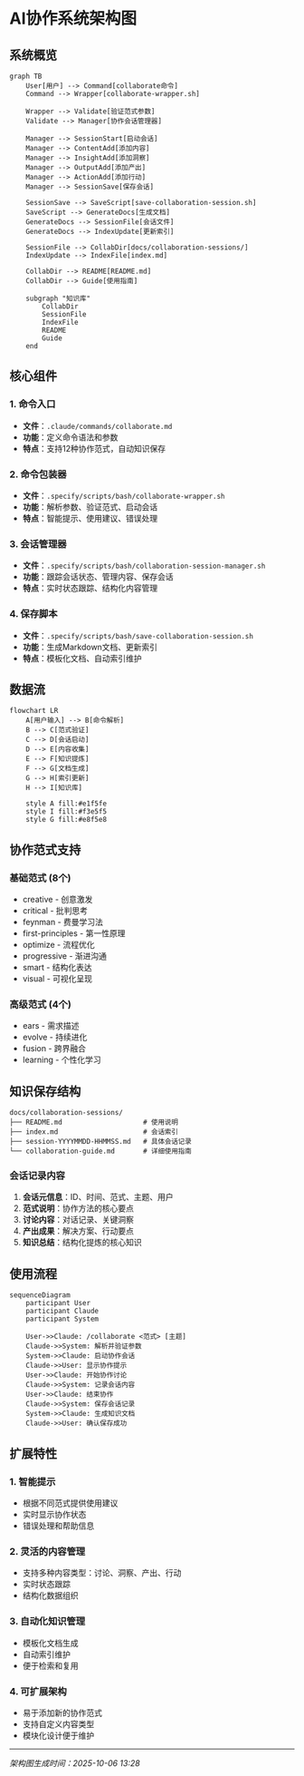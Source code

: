 # AI协作系统架构图

## 系统概览

```mermaid
graph TB
    User[用户] --> Command[collaborate命令]
    Command --> Wrapper[collaborate-wrapper.sh]

    Wrapper --> Validate[验证范式参数]
    Validate --> Manager[协作会话管理器]

    Manager --> SessionStart[启动会话]
    Manager --> ContentAdd[添加内容]
    Manager --> InsightAdd[添加洞察]
    Manager --> OutputAdd[添加产出]
    Manager --> ActionAdd[添加行动]
    Manager --> SessionSave[保存会话]

    SessionSave --> SaveScript[save-collaboration-session.sh]
    SaveScript --> GenerateDocs[生成文档]
    GenerateDocs --> SessionFile[会话文件]
    GenerateDocs --> IndexUpdate[更新索引]

    SessionFile --> CollabDir[docs/collaboration-sessions/]
    IndexUpdate --> IndexFile[index.md]

    CollabDir --> README[README.md]
    CollabDir --> Guide[使用指南]

    subgraph "知识库"
        CollabDir
        SessionFile
        IndexFile
        README
        Guide
    end
```

## 核心组件

### 1. 命令入口
- **文件**：`.claude/commands/collaborate.md`
- **功能**：定义命令语法和参数
- **特点**：支持12种协作范式，自动知识保存

### 2. 命令包装器
- **文件**：`.specify/scripts/bash/collaborate-wrapper.sh`
- **功能**：解析参数、验证范式、启动会话
- **特点**：智能提示、使用建议、错误处理

### 3. 会话管理器
- **文件**：`.specify/scripts/bash/collaboration-session-manager.sh`
- **功能**：跟踪会话状态、管理内容、保存会话
- **特点**：实时状态跟踪、结构化内容管理

### 4. 保存脚本
- **文件**：`.specify/scripts/bash/save-collaboration-session.sh`
- **功能**：生成Markdown文档、更新索引
- **特点**：模板化文档、自动索引维护

## 数据流

```mermaid
flowchart LR
    A[用户输入] --> B[命令解析]
    B --> C[范式验证]
    C --> D[会话启动]
    D --> E[内容收集]
    E --> F[知识提炼]
    F --> G[文档生成]
    G --> H[索引更新]
    H --> I[知识库]

    style A fill:#e1f5fe
    style I fill:#f3e5f5
    style G fill:#e8f5e8
```

## 协作范式支持

### 基础范式 (8个)
- creative - 创意激发
- critical - 批判思考
- feynman - 费曼学习法
- first-principles - 第一性原理
- optimize - 流程优化
- progressive - 渐进沟通
- smart - 结构化表达
- visual - 可视化呈现

### 高级范式 (4个)
- ears - 需求描述
- evolve - 持续进化
- fusion - 跨界融合
- learning - 个性化学习

## 知识保存结构

```
docs/collaboration-sessions/
├── README.md                    # 使用说明
├── index.md                     # 会话索引
├── session-YYYYMMDD-HHMMSS.md   # 具体会话记录
└── collaboration-guide.md       # 详细使用指南
```

### 会话记录内容
1. **会话元信息**：ID、时间、范式、主题、用户
2. **范式说明**：协作方法的核心要点
3. **讨论内容**：对话记录、关键洞察
4. **产出成果**：解决方案、行动要点
5. **知识总结**：结构化提炼的核心知识

## 使用流程

```mermaid
sequenceDiagram
    participant User
    participant Claude
    participant System

    User->>Claude: /collaborate <范式> [主题]
    Claude->>System: 解析并验证参数
    System->>Claude: 启动协作会话
    Claude->>User: 显示协作提示
    User->>Claude: 开始协作讨论
    Claude->>System: 记录会话内容
    User->>Claude: 结束协作
    Claude->>System: 保存会话记录
    System->>Claude: 生成知识文档
    Claude->>User: 确认保存成功
```

## 扩展特性

### 1. 智能提示
- 根据不同范式提供使用建议
- 实时显示协作状态
- 错误处理和帮助信息

### 2. 灵活的内容管理
- 支持多种内容类型：讨论、洞察、产出、行动
- 实时状态跟踪
- 结构化数据组织

### 3. 自动化知识管理
- 模板化文档生成
- 自动索引维护
- 便于检索和复用

### 4. 可扩展架构
- 易于添加新的协作范式
- 支持自定义内容类型
- 模块化设计便于维护

---

*架构图生成时间：2025-10-06 13:28*